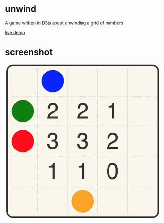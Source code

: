 # unwind

A game written in [D3js](https://d3js.org) about unwinding a grid of numbers

[live demo](https://strawstack.github.com/InteractiveArt/unwind)

# screenshot
![](./screenshot2.png)
